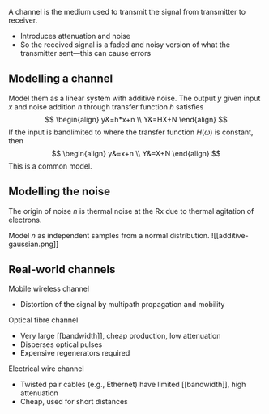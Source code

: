 A channel is the medium used to transmit the signal from transmitter to receiver.
- Introduces attenuation and noise
- So the received signal is a faded and noisy version of what the transmitter sent—this can cause errors

## Modelling a channel
Model them as a linear system with additive noise. The output $y$ given input $x$ and noise addition $n$ through transfer function $h$ satisfies
$$
\begin{align}
y&=h*x+n \\
Y&=HX+N
 \end{align}
$$
If the input is bandlimited to where the transfer function $H(\omega)$ is constant, then
$$
\begin{align}
y&=x+n \\
Y&=X+N
 \end{align}
$$
This is a common model.

## Modelling the noise
The origin of noise $n$ is thermal noise at the Rx due to thermal agitation of electrons.

Model $n$ as independent samples from a normal distribution.
![[additive-gaussian.png]]
## Real-world channels
Mobile wireless channel
- Distortion of the signal by multipath propagation and mobility

Optical fibre channel
- Very large [[bandwidth]], cheap production, low attenuation
- Disperses optical pulses
- Expensive regenerators required

Electrical wire channel
- Twisted pair cables (e.g., Ethernet) have limited [[bandwidth]], high attenuation
- Cheap, used for short distances


